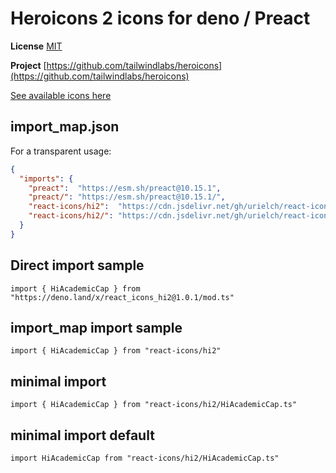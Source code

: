 # Heroicons 2 icons for deno / Preact

**License** [MIT](https://opensource.org/licenses/MIT)

**Project** [https://github.com/tailwindlabs/heroicons](https://github.com/tailwindlabs/heroicons)

[See available icons here](https://react-icons.github.io/react-icons/icons?name=hi2)

## import_map.json

For a transparent usage:

```json
{
  "imports": {
    "preact":  "https://esm.sh/preact@10.15.1",
    "preact/": "https://esm.sh/preact@10.15.1/",
    "react-icons/hi2":  "https://cdn.jsdelivr.net/gh/urielch/react-icons-hi2@1.0.1/mod.ts",
    "react-icons/hi2/": "https://cdn.jsdelivr.net/gh/urielch/react-icons-hi2/ico/",
  }
}
```

## Direct import sample

`import { HiAcademicCap } from "https://deno.land/x/react_icons_hi2@1.0.1/mod.ts"`

## import_map import sample

`import { HiAcademicCap } from "react-icons/hi2"`

## minimal import

`import { HiAcademicCap } from "react-icons/hi2/HiAcademicCap.ts"`

## minimal import default

`import HiAcademicCap from "react-icons/hi2/HiAcademicCap.ts"`

